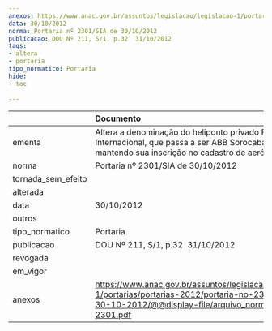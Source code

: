 ```yaml
---
anexos: https://www.anac.gov.br/assuntos/legislacao/legislacao-1/portarias/portarias-2012/portaria-no-2301-sia-de-30-10-2012/@@display-file/arquivo_norma/PA2012-2301.pdf
data: 30/10/2012
norma: Portaria nº 2301/SIA de 30/10/2012
publicacao: DOU Nº 211, S/1, p.32  31/10/2012
tags:
- altera
- portaria
tipo_normatico: Portaria
hide: 
- toc 
 
---
```


|                    | Documento                                                                                                                                                         |
|:-------------------|:------------------------------------------------------------------------------------------------------------------------------------------------------------------|
| ementa             | Altera a denominação do heliponto privado Flextronics Internacional, que passa a ser ABB Sorocaba (SP), mantendo sua inscrição no cadastro de aeródromos.         |
| norma              | Portaria nº 2301/SIA de 30/10/2012                                                                                                                                |
| tornada_sem_efeito |                                                                                                                                                                   |
| alterada           |                                                                                                                                                                   |
| data               | 30/10/2012                                                                                                                                                        |
| outros             |                                                                                                                                                                   |
| tipo_normatico     | Portaria                                                                                                                                                          |
| publicacao         | DOU Nº 211, S/1, p.32  31/10/2012                                                                                                                                 |
| revogada           |                                                                                                                                                                   |
| em_vigor           |                                                                                                                                                                   |
| anexos             | https://www.anac.gov.br/assuntos/legislacao/legislacao-1/portarias/portarias-2012/portaria-no-2301-sia-de-30-10-2012/@@display-file/arquivo_norma/PA2012-2301.pdf |